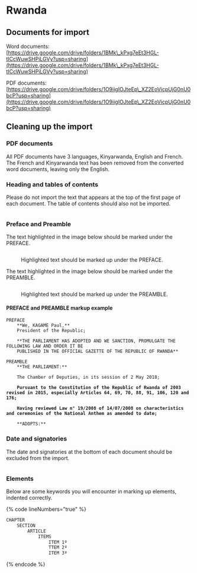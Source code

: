 # Rwanda

## Documents for import

Word documents: [https://drive.google.com/drive/folders/1BMk\_kPxg7eEt3HGL-tICcWuwSHPiLGVy?usp=sharing](https://drive.google.com/drive/folders/1BMk\_kPxg7eEt3HGL-tICcWuwSHPiLGVy?usp=sharing)

PDF documents: [https://drive.google.com/drive/folders/1O9iigIOJteEp\_XZ2EoVicpUjG0nU0bcP?usp=sharing](https://drive.google.com/drive/folders/1O9iigIOJteEp\_XZ2EoVicpUjG0nU0bcP?usp=sharing)



## Cleaning up the import

### PDF documents

All PDF documents have 3 languages, Kinyarwanda, English and French. The French and Kinyarwanda text has been removed from the converted word documents, leaving only the English.

### Heading and tables of contents

Please do not import the text that appears at the top of the first page of each document. The table of contents should also not be imported.

<figure><img src="../.gitbook/assets/image (1).png" alt=""><figcaption></figcaption></figure>

### Preface and Preamble

The text highlighted in the image below should be marked under the PREFACE.

<figure><img src="../.gitbook/assets/image (1) (1).png" alt=""><figcaption><p>Highlighted text should be marked up under the PREFACE.</p></figcaption></figure>

The text highlighted in the image below should be marked under the PREAMBLE.

<figure><img src="../.gitbook/assets/image (2).png" alt=""><figcaption><p>Highlighted text should be marked up under the PREAMBLE.</p></figcaption></figure>

#### PREFACE and PREAMBLE markup example

<pre class="language-html" data-line-numbers data-full-width="true"><code class="lang-html">PREFACE
    **We, KAGAME Paul,**
    President of the Republic;
    
    **THE PARLIAMENT HAS ADOPTED AND WE SANCTION, PROMULGATE THE FOLLOWING LAW AND ORDER IT BE
    PUBLISHED IN THE OFFICIAL GAZETTE OF THE REPUBLIC OF RWANDA**
    
PREAMBLE
    **THE PARLIAMENT:**

    The Chamber of Deputies, in its session of 2 May 2018;
<strong>
</strong><strong>    Pursuant to the Constitution of the Republic of Rwanda of 2003 revised in 2015, especially Articles 64, 69, 70, 88, 91, 106, 120 and 176;
</strong>
<strong>    Having reviewed Law n° 19/2008 of 14/07/2008 on characteristics and ceremonies of the National Anthem as amended to date;
</strong>
    **ADOPTS:**
</code></pre>





### Date and signatories

The date and signatories at the bottom of each document should be excluded from the import.&#x20;

<figure><img src="../.gitbook/assets/image (3).png" alt=""><figcaption></figcaption></figure>

### Elements

Below are some keywords you will encounter in marking up elements, indented correctly.

{% code lineNumbers="true" %}
```html
CHAPTER
    SECTION
        ARTICLE
            ITEMS
                ITEM 1º
                TTEM 2º
                ITEM 3º
```
{% endcode %}



<figure><img src="../.gitbook/assets/image (3) (1).png" alt=""><figcaption></figcaption></figure>
